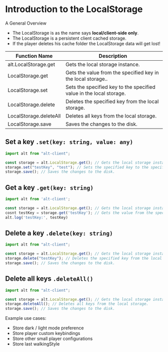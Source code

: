 # Introduction to the LocalStorage

A General Overview

- The LocalStorage is as the name says **local/client-side only**.
- The LocalStorage is a persistent client cached storage.
- If the player deletes his cache folder the LocalStorage data will get lost!

| Function Name          | Description                                                         |
| ---------------------- | ------------------------------------------------------------------- |
| alt.LocalStorage.get   | Gets the local storage instance.                                    |
| LocalStorage.get       | Gets the value from the specified key in the local storage..        |
| LocalStorage.set       | Sets the specified key to the specified value in the local storage. |
| LocalStorage.delete    | Deletes the specified key from the local storage.                   |
| LocalStorage.deleteAll | Deletes all keys from the local storage.                            |
| LocalStorage.save      | Saves the changes to the disk.                                      |

## Set a key `.set(key: string, value: any)`

```js
import alt from "alt-client";

const storage = alt.LocalStorage.get(); // Gets the local storage instance.
storage.set("testKey", "test"); // Sets the specified key to the specified value in the local storage.
storage.save(); // Saves the changes to the disk.
```

## Get a key `.get(key: string)`

```js
import alt from 'alt-client';

const storage = alt.LocalStorage.get(); // Gets the local storage instance.
cosnt testKey = storage.get('testKey'); // Gets the value from the specified key in the local storage.
alt.log('testKey:', testKey)
```

## Delete a key `.delete(key: string)`

```js
import alt from "alt-client";

const storage = alt.LocalStorage.get(); // Gets the local storage instance.
storage.delete("testKey"); // Deletes the specified key from the local storage.
storage.save(); // Saves the changes to the disk.
```

## Delete all keys `.deleteAll()`

```js
import alt from "alt-client";

const storage = alt.LocalStorage.get(); // Gets the local storage instance.
storage.deleteAll(); // Deletes all keys from the local storage.
storage.save(); // Saves the changes to the disk.
```

Example use cases:

- Store dark / light mode preference
- Store player custom keybindings
- Store other small player configurations
- Store last walkingStyle
